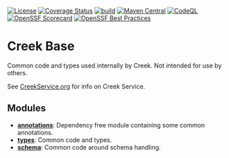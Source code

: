 [![License](https://img.shields.io/badge/License-Apache%202.0-blue.svg)](https://opensource.org/licenses/Apache-2.0)
[![Coverage Status](https://coveralls.io/repos/github/creek-service/creek-base/badge.svg?branch=main)](https://coveralls.io/github/creek-service/creek-base?branch=main)
[![build](https://github.com/creek-service/creek-base/actions/workflows/build.yml/badge.svg)](https://github.com/creek-service/creek-base/actions/workflows/build.yml)
[![Maven Central](https://img.shields.io/maven-central/v/org.creekservice/creek-base-type.svg)](https://search.maven.org/artifact/org.creekservice/creek-base-type/)
[![CodeQL](https://github.com/creek-service/creek-base/actions/workflows/codeql.yml/badge.svg)](https://github.com/creek-service/creek-base/actions/workflows/codeql.yml)
[![OpenSSF Scorecard](https://api.securityscorecards.dev/projects/github.com/creek-service/creek-base/badge)](https://api.securityscorecards.dev/projects/github.com/creek-service/creek-base)
[![OpenSSF Best Practices](https://bestpractices.coreinfrastructure.org/projects/6891/badge)](https://bestpractices.coreinfrastructure.org/projects/6891)

# Creek Base

Common code and types used internally by Creek.
Not intended for use by others.

See [CreekService.org](https://www.creekservice.org) for info on Creek Service. 

## Modules

* **[annotations](annotation)**: Dependency free module containing some common annotations.
* **[types](type)**: Common code and types.
* **[schema](schema)**: Common code around schema handling.

